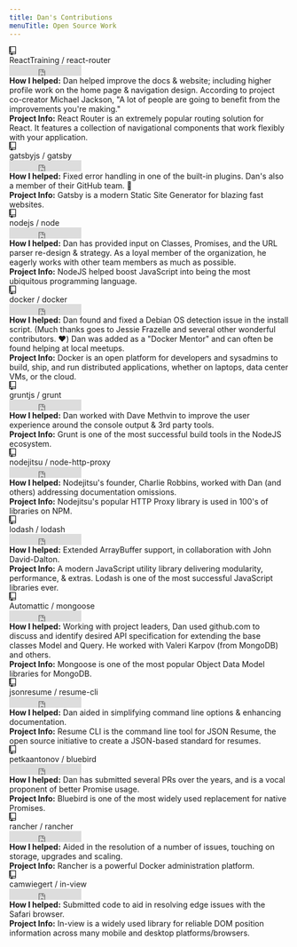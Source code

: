 ```yaml
---
title: Dan's Contributions
menuTitle: Open Source Work
---
```


<div class="card">
<div class="flexy-time">
<i class="ico"><svg class="octicon octicon-repo" viewBox="0 0 12 16" version="1.1" width="12" height="16" aria-hidden="true"><path fill-rule="evenodd" d="M4 9H3V8h1v1zm0-3H3v1h1V6zm0-2H3v1h1V4zm0-2H3v1h1V2zm8-1v12c0 .55-.45 1-1 1H6v2l-1.5-1.5L3 16v-2H1c-.55 0-1-.45-1-1V1c0-.55.45-1 1-1h10c.55 0 1 .45 1 1zm-1 10H1v2h2v-1h3v1h5v-2zm0-10H2v9h9V1z"></path></svg></i>

<div class="path-title">
<span>ReactTraining</span>&nbsp;/&nbsp;<label>react-router</label>
</div>

<div class="button-bar">
<iframe src="https://ghbtns.com/github-btn.html?user=ReactTraining&amp;repo=react-router&amp;type=star&amp;count=true&amp;v=2" frameborder="0" scrolling="0" width="130px" height="20px"></iframe>
</div>
</div>
<div class="contributions">
<b>How I helped:</b> Dan helped improve the docs &amp; website; including higher profile work on the home page &amp; navigation design. According to project co-creator Michael Jackson, "A lot of people are going to benefit from the improvements you're making."
</div>
<div class="description">
<b>Project Info:</b> React Router is an extremely popular routing solution for React. It features a collection of navigational components that work flexibly with your application.
</div>
</div>

<div class="card">
<div class="flexy-time">
<i class="ico"><svg class="octicon octicon-repo" viewBox="0 0 12 16" version="1.1" width="12" height="16" aria-hidden="true"><path fill-rule="evenodd" d="M4 9H3V8h1v1zm0-3H3v1h1V6zm0-2H3v1h1V4zm0-2H3v1h1V2zm8-1v12c0 .55-.45 1-1 1H6v2l-1.5-1.5L3 16v-2H1c-.55 0-1-.45-1-1V1c0-.55.45-1 1-1h10c.55 0 1 .45 1 1zm-1 10H1v2h2v-1h3v1h5v-2zm0-10H2v9h9V1z"></path></svg></i>

<div class="path-title">
<span>gatsbyjs</span>&nbsp;/&nbsp;<label>gatsby</label>
</div>

<div class="button-bar">
<iframe src="https://ghbtns.com/github-btn.html?user=gatsbyjs&amp;repo=gatsby&amp;type=star&amp;count=true&amp;v=2" frameborder="0" scrolling="0" width="130px" height="20px"></iframe>
</div>
</div>
<div class="contributions">
<b>How I helped:</b> Fixed error handling in one of the built-in plugins. Dan's also a member of their GitHub team. 💖
</div>
<div class="description">
<b>Project Info:</b> Gatsby is a modern Static Site Generator for blazing fast websites.
</div>
</div>

<div class="card">
<div class="flexy-time">
<i class="ico"><svg class="octicon octicon-repo" viewBox="0 0 12 16" version="1.1" width="12" height="16" aria-hidden="true"><path fill-rule="evenodd" d="M4 9H3V8h1v1zm0-3H3v1h1V6zm0-2H3v1h1V4zm0-2H3v1h1V2zm8-1v12c0 .55-.45 1-1 1H6v2l-1.5-1.5L3 16v-2H1c-.55 0-1-.45-1-1V1c0-.55.45-1 1-1h10c.55 0 1 .45 1 1zm-1 10H1v2h2v-1h3v1h5v-2zm0-10H2v9h9V1z"></path></svg></i>

<div class="path-title">
<span>nodejs</span>&nbsp;/&nbsp;<label>node</label>
</div>

<div class="button-bar">
<iframe src="https://ghbtns.com/github-btn.html?user=nodejs&amp;repo=node&amp;type=star&amp;count=true&amp;v=2" frameborder="0" scrolling="0" width="130px" height="20px"></iframe>
</div>
</div>
<div class="contributions">
<b>How I helped:</b> Dan has provided input on Classes, Promises, and the URL parser re-design &amp; strategy. As a loyal member of the organization, he eagerly works with other team members as much as possible.
</div>
<div class="description">
<b>Project Info:</b> NodeJS helped boost JavaScript into being the most ubiquitous programming language.
</div>
</div>

<div class="card">
<div class="flexy-time">
<i class="ico"><svg class="octicon octicon-repo" viewBox="0 0 12 16" version="1.1" width="12" height="16" aria-hidden="true"><path fill-rule="evenodd" d="M4 9H3V8h1v1zm0-3H3v1h1V6zm0-2H3v1h1V4zm0-2H3v1h1V2zm8-1v12c0 .55-.45 1-1 1H6v2l-1.5-1.5L3 16v-2H1c-.55 0-1-.45-1-1V1c0-.55.45-1 1-1h10c.55 0 1 .45 1 1zm-1 10H1v2h2v-1h3v1h5v-2zm0-10H2v9h9V1z"></path></svg></i>

<div class="path-title">
<span>docker</span>&nbsp;/&nbsp;<label>docker</label>
</div>

<div class="button-bar">
<iframe src="https://ghbtns.com/github-btn.html?user=moby&amp;repo=moby&amp;type=star&amp;count=true&amp;v=2" frameborder="0" scrolling="0" width="130px" height="20px"></iframe>
</div>
</div>
<div class="contributions">
<b>How I helped:</b> Dan found and fixed a Debian OS detection issue in the install script. (Much thanks goes to Jessie Frazelle and several other wonderful contributors. ❤️)
Dan was added as a "Docker Mentor" and can often be found helping at local meetups.
</div>
<div class="description">
<b>Project Info:</b> Docker is an open platform for developers and sysadmins to build, ship, and run distributed applications, whether on laptops, data center VMs, or the cloud.
</div>
</div>

<div class="card">
<div class="flexy-time">
<i class="ico"><svg class="octicon octicon-repo" viewBox="0 0 12 16" version="1.1" width="12" height="16" aria-hidden="true"><path fill-rule="evenodd" d="M4 9H3V8h1v1zm0-3H3v1h1V6zm0-2H3v1h1V4zm0-2H3v1h1V2zm8-1v12c0 .55-.45 1-1 1H6v2l-1.5-1.5L3 16v-2H1c-.55 0-1-.45-1-1V1c0-.55.45-1 1-1h10c.55 0 1 .45 1 1zm-1 10H1v2h2v-1h3v1h5v-2zm0-10H2v9h9V1z"></path></svg></i>

<div class="path-title">
<span>gruntjs</span>&nbsp;/&nbsp;<label>grunt</label>
</div>

<div class="button-bar">
<iframe src="https://ghbtns.com/github-btn.html?user=gruntjs&amp;repo=grunt&amp;type=star&amp;count=true&amp;v=2" frameborder="0" scrolling="0" width="130px" height="20px"></iframe>
</div>
</div>
<div class="contributions">
<b>How I helped:</b> Dan worked with Dave Methvin to improve the user experience around the console output &amp; 3rd party tools.
</div>
<div class="description">
<b>Project Info:</b> Grunt is one of the most successful build tools in the NodeJS ecosystem.
</div>
</div>

<div class="card">
<div class="flexy-time">
<i class="ico"><svg class="octicon octicon-repo" viewBox="0 0 12 16" version="1.1" width="12" height="16" aria-hidden="true"><path fill-rule="evenodd" d="M4 9H3V8h1v1zm0-3H3v1h1V6zm0-2H3v1h1V4zm0-2H3v1h1V2zm8-1v12c0 .55-.45 1-1 1H6v2l-1.5-1.5L3 16v-2H1c-.55 0-1-.45-1-1V1c0-.55.45-1 1-1h10c.55 0 1 .45 1 1zm-1 10H1v2h2v-1h3v1h5v-2zm0-10H2v9h9V1z"></path></svg></i>

<div class="path-title">
<span>nodejitsu</span>&nbsp;/&nbsp;<label>node-http-proxy</label>
</div>

<div class="button-bar">
<iframe src="https://ghbtns.com/github-btn.html?user=nodejitsu&amp;repo=node-http-proxy&amp;type=star&amp;count=true&amp;v=2" frameborder="0" scrolling="0" width="130px" height="20px"></iframe>
</div>
</div>
<div class="contributions">
<b>How I helped:</b> Nodejitsu's founder, Charlie Robbins, worked with Dan (and others) addressing documentation omissions.
</div>
<div class="description">
<b>Project Info:</b> Nodejitsu's popular HTTP Proxy library is used in 100's of libraries on NPM.
</div>
</div>

<div class="card">
<div class="flexy-time">
<i class="ico"><svg class="octicon octicon-repo" viewBox="0 0 12 16" version="1.1" width="12" height="16" aria-hidden="true"><path fill-rule="evenodd" d="M4 9H3V8h1v1zm0-3H3v1h1V6zm0-2H3v1h1V4zm0-2H3v1h1V2zm8-1v12c0 .55-.45 1-1 1H6v2l-1.5-1.5L3 16v-2H1c-.55 0-1-.45-1-1V1c0-.55.45-1 1-1h10c.55 0 1 .45 1 1zm-1 10H1v2h2v-1h3v1h5v-2zm0-10H2v9h9V1z"></path></svg></i>

<div class="path-title">
<span>lodash</span>&nbsp;/&nbsp;<label>lodash</label>
</div>

<div class="button-bar">
<iframe src="https://ghbtns.com/github-btn.html?user=lodash&amp;repo=lodash&amp;type=star&amp;count=true&amp;v=2" frameborder="0" scrolling="0" width="130px" height="20px"></iframe>
</div>
</div>
<div class="contributions">
<b>How I helped:</b> Extended ArrayBuffer support, in collaboration with John David-Dalton.
</div>
<div class="description">
<b>Project Info:</b> A modern JavaScript utility library delivering modularity, performance, &amp; extras. Lodash is one of the most successful JavaScript libraries ever.
</div>
</div>

<div class="card">
<div class="flexy-time">
<i class="ico"><svg class="octicon octicon-repo" viewBox="0 0 12 16" version="1.1" width="12" height="16" aria-hidden="true"><path fill-rule="evenodd" d="M4 9H3V8h1v1zm0-3H3v1h1V6zm0-2H3v1h1V4zm0-2H3v1h1V2zm8-1v12c0 .55-.45 1-1 1H6v2l-1.5-1.5L3 16v-2H1c-.55 0-1-.45-1-1V1c0-.55.45-1 1-1h10c.55 0 1 .45 1 1zm-1 10H1v2h2v-1h3v1h5v-2zm0-10H2v9h9V1z"></path></svg></i>

<div class="path-title">
<span>Automattic</span>&nbsp;/&nbsp;<label>mongoose</label>
</div>

<div class="button-bar">
<iframe src="https://ghbtns.com/github-btn.html?user=Automattic&amp;repo=mongoose&amp;type=star&amp;count=true&amp;v=2" frameborder="0" scrolling="0" width="130px" height="20px"></iframe>
</div>
</div>
<div class="contributions">
<b>How I helped:</b> Working with project leaders, Dan used github.com to discuss and identify desired API specification for extending the base classes Model and Query. He worked with Valeri Karpov (from MongoDB) and others.
</div>
<div class="description">
<b>Project Info:</b> Mongoose is one of the most popular Object Data Model libraries for MongoDB.
</div>
</div>

<div class="card">
<div class="flexy-time">
<i class="ico"><svg class="octicon octicon-repo" viewBox="0 0 12 16" version="1.1" width="12" height="16" aria-hidden="true"><path fill-rule="evenodd" d="M4 9H3V8h1v1zm0-3H3v1h1V6zm0-2H3v1h1V4zm0-2H3v1h1V2zm8-1v12c0 .55-.45 1-1 1H6v2l-1.5-1.5L3 16v-2H1c-.55 0-1-.45-1-1V1c0-.55.45-1 1-1h10c.55 0 1 .45 1 1zm-1 10H1v2h2v-1h3v1h5v-2zm0-10H2v9h9V1z"></path></svg></i>

<div class="path-title">
<span>jsonresume</span>&nbsp;/&nbsp;<label>resume-cli</label>
</div>

<div class="button-bar">
<iframe src="https://ghbtns.com/github-btn.html?user=jsonresume&amp;repo=resume-cli&amp;type=star&amp;count=true&amp;v=2" frameborder="0" scrolling="0" width="130px" height="20px"></iframe>
</div>
</div>
<div class="contributions">
<b>How I helped:</b> Dan aided in simplifying command line options &amp; enhancing documentation.
</div>
<div class="description">
<b>Project Info:</b> Resume CLI is the command line tool for JSON Resume, the open source initiative to create a JSON-based standard for resumes.
</div>
</div>

<div class="card">
<div class="flexy-time">
<i class="ico"><svg class="octicon octicon-repo" viewBox="0 0 12 16" version="1.1" width="12" height="16" aria-hidden="true"><path fill-rule="evenodd" d="M4 9H3V8h1v1zm0-3H3v1h1V6zm0-2H3v1h1V4zm0-2H3v1h1V2zm8-1v12c0 .55-.45 1-1 1H6v2l-1.5-1.5L3 16v-2H1c-.55 0-1-.45-1-1V1c0-.55.45-1 1-1h10c.55 0 1 .45 1 1zm-1 10H1v2h2v-1h3v1h5v-2zm0-10H2v9h9V1z"></path></svg></i>

<div class="path-title">
<span>petkaantonov</span>&nbsp;/&nbsp;<label>bluebird</label>
</div>

<div class="button-bar">
<iframe src="https://ghbtns.com/github-btn.html?user=petkaantonov&amp;repo=bluebird&amp;type=star&amp;count=true&amp;v=2" frameborder="0" scrolling="0" width="130px" height="20px"></iframe>
</div>
</div>
<div class="contributions">
<b>How I helped:</b> Dan has submitted several PRs over the years, and is a vocal proponent of better Promise usage.
</div>
<div class="description">
<b>Project Info:</b> Bluebird is one of the most widely used replacement for native Promises.
</div>
</div>

<div class="card">
<div class="flexy-time">
<i class="ico"><svg class="octicon octicon-repo" viewBox="0 0 12 16" version="1.1" width="12" height="16" aria-hidden="true"><path fill-rule="evenodd" d="M4 9H3V8h1v1zm0-3H3v1h1V6zm0-2H3v1h1V4zm0-2H3v1h1V2zm8-1v12c0 .55-.45 1-1 1H6v2l-1.5-1.5L3 16v-2H1c-.55 0-1-.45-1-1V1c0-.55.45-1 1-1h10c.55 0 1 .45 1 1zm-1 10H1v2h2v-1h3v1h5v-2zm0-10H2v9h9V1z"></path></svg></i>

<div class="path-title">
<span>rancher</span>&nbsp;/&nbsp;<label>rancher</label>
</div>

<div class="button-bar">
<iframe src="https://ghbtns.com/github-btn.html?user=rancher&amp;repo=rancher&amp;type=star&amp;count=true&amp;v=2" frameborder="0" scrolling="0" width="130px" height="20px"></iframe>
</div>
</div>
<div class="contributions">
<b>How I helped:</b> Aided in the resolution of a number of issues, touching on storage, upgrades and scaling.
</div>
<div class="description">
<b>Project Info:</b> Rancher is a powerful Docker administration platform.
</div>
</div>

<div class="card">
<div class="flexy-time">
<i class="ico"><svg class="octicon octicon-repo" viewBox="0 0 12 16" version="1.1" width="12" height="16" aria-hidden="true"><path fill-rule="evenodd" d="M4 9H3V8h1v1zm0-3H3v1h1V6zm0-2H3v1h1V4zm0-2H3v1h1V2zm8-1v12c0 .55-.45 1-1 1H6v2l-1.5-1.5L3 16v-2H1c-.55 0-1-.45-1-1V1c0-.55.45-1 1-1h10c.55 0 1 .45 1 1zm-1 10H1v2h2v-1h3v1h5v-2zm0-10H2v9h9V1z"></path></svg></i>

<div class="path-title">
<span>camwiegert</span>&nbsp;/&nbsp;<label>in-view</label>
</div>

<div class="button-bar">
<iframe src="https://ghbtns.com/github-btn.html?user=camwiegert&amp;repo=in-view&amp;type=star&amp;count=true&amp;v=2" frameborder="0" scrolling="0" width="130px" height="20px"></iframe>
</div>
</div>
<div class="contributions">
<b>How I helped:</b> Submitted code to aid in resolving edge issues with the Safari browser.
</div>
<div class="description">
<b>Project Info:</b> In-view is a widely used library for reliable DOM position information across many mobile and desktop platforms/browsers.
</div>
</div>

